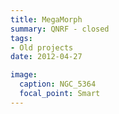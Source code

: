 ```yaml
---
title: MegaMorph
summary: QNRF - closed
tags:
- Old projects
date: 2012-04-27

image:
  caption: NGC_5364
  focal_point: Smart
---
```

